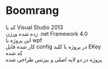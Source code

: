 # Boomrang
<div direction=rtl>
کد با Visual Studio 2013  <br/>زده شده
ورژن .net Framework 4.0<br/>
این پروژه با wpf <br/>کار شده
فایل config در پروژه با کلید EKey <br/>کد شده
<br/>پروژه در دو لایه اصلی و بیزنس طراحی شده
</div>
